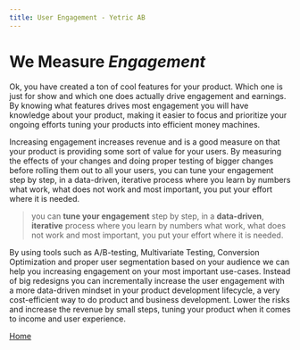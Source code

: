 ```yaml
---
title: User Engagement - Yetric AB
---
```


# We Measure _Engagement_

Ok, you have created a ton of cool features for your product. Which one is just for show and which one does actually drive engagement and earnings. By knowing what features drives most engagement you will have knowledge about your product, making it easier to focus and prioritize your ongoing efforts tuning your products into efficient money machines.

Increasing engagement increases revenue and is a good measure on that your product is providing some sort of value for your users. By measuring the effects of your changes and doing proper testing of bigger changes before rolling them out to all your users, you can tune your engagement step by step, in a data-driven, iterative process where you learn by numbers what work, what does not work and most important, you put your effort where it is needed.

> you can **tune your engagement** step by step, in a **data-driven**, **iterative** process where you learn by numbers what work, what does not work and most important, you put your effort where it is needed.

By using tools such as A/B-testing, Multivariate Testing, Conversion Optimization and proper user segmentation based on your audience we can help you increasing engagement on your most important use-cases. Instead of big redesigns you can incrementally increase the user engagement with a more data-driven mindset in your product development lifecycle, a very cost-efficient way to do product and business development. Lower the risks and increase the revenue by small steps, tuning your product when it comes to income and user experience.

[Home](/)
